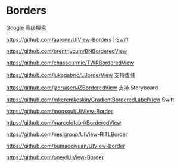 # Borders

[Google 高级搜索](https://www.google.com.hk/search?q=uiview+border+site:github.com&lr=&newwindow=1&safe=strict&as_qdr=all&sxsrf=ALeKk027KqF72MeO0eawMnLDHZ0exBfOKw:1596595167497&ei=3xsqX9r2HYPLmAWnypqoDw&start=20&sa=N&ved=2ahUKEwia4ru-hIPrAhWDJaYKHSelBvU4ChDw0wN6BAgLED0&biw=1280&bih=698)

<https://github.com/aaronn/UIView-Borders> | [Swift](https://github.com/aaronn/UIView-Borders-Swift)

<https://github.com/brentnycum/BNBorderedView>

<https://github.com/chasseurmic/TWRBorderedView>

<https://github.com/lukagabric/LBorderView> 支持虚线

<https://github.com/jzcruiser/JZBorderedView> 支持 Storyboard

<https://github.com/mkeremkeskin/GradientBorderedLabelView> Swift

<https://github.com/moosoul/UIView-Border>

<https://github.com/marcelofabri/BorderedView>

<https://github.com/nesigroup/UIView-RITLBorder>

<https://github.com/bumaociyuan/UIView-Border>

<https://github.com/oney/UIView-Border>
